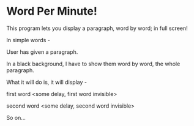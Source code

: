 # Word Per Minute!

This program lets you display a paragraph, word by word; in full screen!

In simple words -

User has given a paragraph.

In a black background, I have to show them word by word, the whole paragraph.

What it will do is, it will display -

first word <some delay, first word invisible>

second word <some delay, second word invisible>

So on...
